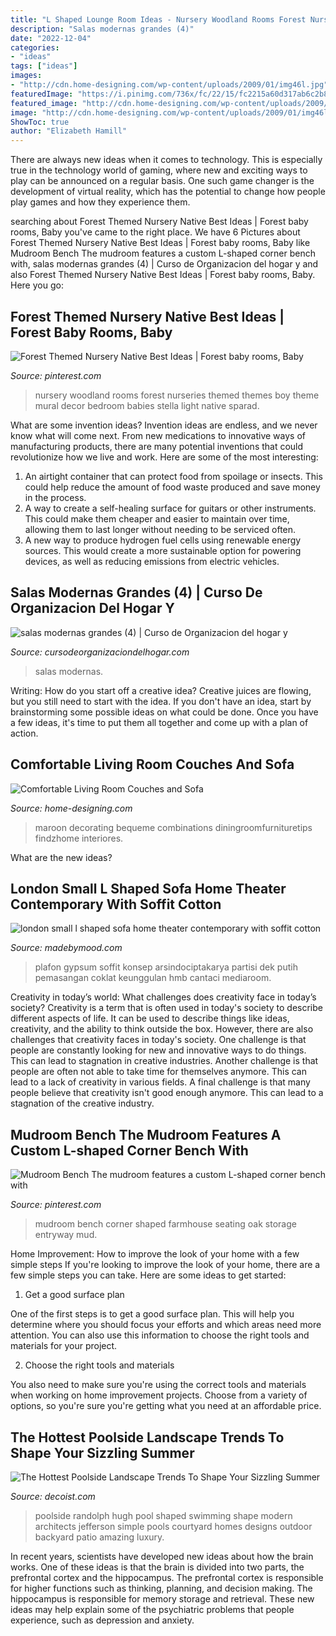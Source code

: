 ```yaml
---
title: "L Shaped Lounge Room Ideas - Nursery Woodland Rooms Forest Nurseries Themed Themes Boy Theme Mural Decor Bedroom Babies Stella Light Native Sparad"
description: "Salas modernas grandes (4)"
date: "2022-12-04"
categories:
- "ideas"
tags: ["ideas"]
images:
- "http://cdn.home-designing.com/wp-content/uploads/2009/01/img46l.jpg"
featuredImage: "https://i.pinimg.com/736x/fc/22/15/fc2215a60d317ab6c2b87fc83b609ef9.jpg"
featured_image: "http://cdn.home-designing.com/wp-content/uploads/2009/01/img46l.jpg"
image: "http://cdn.home-designing.com/wp-content/uploads/2009/01/img46l.jpg"
ShowToc: true
author: "Elizabeth Hamill"
---
```



There are always new ideas when it comes to technology. This is especially true in the technology world of gaming, where new and exciting ways to play can be announced on a regular basis. One such game changer is the development of virtual reality, which has the potential to change how people play games and how they experience them.

	

		
searching about Forest Themed Nursery Native Best Ideas | Forest baby rooms, Baby you've came to the right place. We have 6 Pictures about Forest Themed Nursery Native Best Ideas | Forest baby rooms, Baby like Mudroom Bench The mudroom features a custom L-shaped corner bench with, salas modernas grandes (4) | Curso de Organizacion del hogar y and also Forest Themed Nursery Native Best Ideas | Forest baby rooms, Baby. Here you go:
		
    
## Forest Themed Nursery Native Best Ideas | Forest Baby Rooms, Baby

<img loading=lazy src="https://i.pinimg.com/736x/ab/ae/c2/abaec202596ad5a6e90111ab3c427ea5.jpg" onerror="this.onerror=null;this.src='https://tse1.mm.bing.net/th?id=OIP.W99FrTEKc7r_Yk3Url3dpgHaJ3&amp;pid=15.1';" alt="Forest Themed Nursery Native Best Ideas | Forest baby rooms, Baby">

_Source: pinterest.com_

>nursery woodland rooms forest nurseries themed themes boy theme mural decor bedroom babies stella light native sparad. 

	

What are some invention ideas?
Invention ideas are endless, and we never know what will come next. From new medications to innovative ways of manufacturing products, there are many potential inventions that could revolutionize how we live and work. Here are some of the most interesting: 
1. An airtight container that can protect food from spoilage or insects. This could help reduce the amount of food waste produced and save money in the process. 
2. A way to create a self-healing surface for guitars or other instruments. This could make them cheaper and easier to maintain over time, allowing them to last longer without needing to be serviced often. 
3. A new way to produce hydrogen fuel cells using renewable energy sources. This would create a more sustainable option for powering devices, as well as reducing emissions from electric vehicles. 

    
## Salas Modernas Grandes (4) | Curso De Organizacion Del Hogar Y

<img loading=lazy src="https://cursodeorganizaciondelhogar.com/wp-content/uploads/2018/01/salas-modernas-grandes-4.jpg" onerror="this.onerror=null;this.src='https://tse2.mm.bing.net/th?id=OIP.hk-jeQmkYOaXvBPg-bJkfQHaHa&amp;pid=15.1';" alt="salas modernas grandes (4) | Curso de Organizacion del hogar y">

_Source: cursodeorganizaciondelhogar.com_

>salas modernas. 

	

Writing: How do you start off a creative idea?
Creative juices are flowing, but you still need to start with the idea.  If you don't have an idea, start by brainstorming some possible ideas on what could be done. Once you have a few ideas, it's time to put them all together and come up with a plan of action.

    
## Comfortable Living Room Couches And Sofa

<img loading=lazy src="http://cdn.home-designing.com/wp-content/uploads/2009/01/img46l.jpg" onerror="this.onerror=null;this.src='https://tse3.mm.bing.net/th?id=OIP.F8wBe07wVI2wB-L4uS6flQHaGq&amp;pid=15.1';" alt="Comfortable Living Room Couches and Sofa">

_Source: home-designing.com_

>maroon decorating bequeme combinations diningroomfurnituretips findzhome interiores. 

	

What are the new ideas?
 

    
## London Small L Shaped Sofa Home Theater Contemporary With Soffit Cotton

<img loading=lazy src="https://madebymood.com/wp-content/uploads/2018/03/london-small-l-shaped-sofa-with-contemporary-home-electronics-theater-and-long-media-cabinet-movie-room.jpg" onerror="this.onerror=null;this.src='https://tse1.mm.bing.net/th?id=OIP.AiCMIx7w15fZ0Dzq7ZUaZAHaE7&amp;pid=15.1';" alt="london small l shaped sofa home theater contemporary with soffit cotton">

_Source: madebymood.com_

>plafon gypsum soffit konsep arsindociptakarya partisi dek putih pemasangan coklat keunggulan hmb cantaci mediaroom. 

	

Creativity in today’s world: What challenges does creativity face in today’s society?
Creativity is a term that is often used in today's society to describe different aspects of life. It can be used to describe things like ideas, creativity, and the ability to think outside the box. However, there are also challenges that creativity faces in today's society. One challenge is that people are constantly looking for new and innovative ways to do things. This can lead to stagnation in creative industries. Another challenge is that people are often not able to take time for themselves anymore. This can lead to a lack of creativity in various fields. A final challenge is that many people believe that creativity isn't good enough anymore. This can lead to a stagnation of the creative industry.

    
## Mudroom Bench The Mudroom Features A Custom L-shaped Corner Bench With

<img loading=lazy src="https://i.pinimg.com/736x/fc/22/15/fc2215a60d317ab6c2b87fc83b609ef9.jpg" onerror="this.onerror=null;this.src='https://tse3.mm.bing.net/th?id=OIP.kZemnNfYS_Ig6WwpozrTbwHaLH&amp;pid=15.1';" alt="Mudroom Bench The mudroom features a custom L-shaped corner bench with">

_Source: pinterest.com_

>mudroom bench corner shaped farmhouse seating oak storage entryway mud. 

	

Home Improvement: How to improve the look of your home with a few simple steps
If you're looking to improve the look of your home, there are a few simple steps you can take. Here are some ideas to get started:
1. Get a good surface plan

One of the first steps is to get a good surface plan. This will help you determine where you should focus your efforts and which areas need more attention. You can also use this information to choose the right tools and materials for your project.

2. Choose the right tools and materials

You also need to make sure you're using the correct tools and materials when working on home improvement projects. Choose from a variety of options, so you're sure you're getting what you need at an affordable price.


    
## The Hottest Poolside Landscape Trends To Shape Your Sizzling Summer

<img loading=lazy src="http://cdn.decoist.com/wp-content/uploads/2014/06/Keeping-the-poolside-landscape-design-simple-and-minimal.jpg" onerror="this.onerror=null;this.src='https://tse1.mm.bing.net/th?id=OIP.x1UWrQIAnuuJFoz6aBZv3gHaE6&amp;pid=15.1';" alt="The Hottest Poolside Landscape Trends To Shape Your Sizzling Summer">

_Source: decoist.com_

>poolside randolph hugh pool shaped swimming shape modern architects jefferson simple pools courtyard homes designs outdoor backyard patio amazing luxury. 

	

In recent years, scientists have developed new ideas about how the brain works. One of these ideas is that the brain is divided into two parts, the prefrontal cortex and the hippocampus. The prefrontal cortex is responsible for higher functions such as thinking, planning, and decision making. The hippocampus is responsible for memory storage and retrieval. These new ideas may help explain some of the psychiatric problems that people experience, such as depression and anxiety.

